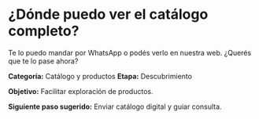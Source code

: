 # ¿Dónde puedo ver el catálogo completo?

Te lo puedo mandar por WhatsApp o podés verlo en nuestra web. ¿Querés que te lo pase ahora?

**Categoría:** Catálogo y productos
**Etapa:** Descubrimiento

**Objetivo:** Facilitar exploración de productos.

**Siguiente paso sugerido:** Enviar catálogo digital y guiar consulta.
